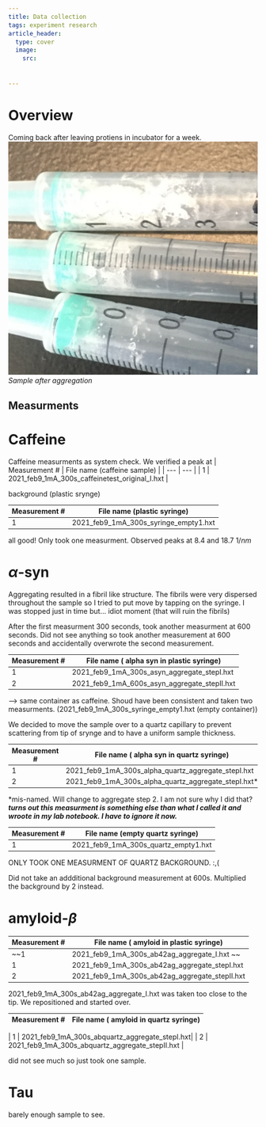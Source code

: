 ```yaml
---
title: Data collection
tags: experiment research 
article_header:
  type: cover
  image: 
    src: 


---
```

# Overview 
Coming back after leaving protiens in incubator for a week. 
<img src="/files/post-aggimage.png">
*Sample after aggregation*


## Measurments 

# Caffeine 
Caffeine measurments as system check. We verified a peak at 
| Measurement # | File name (caffeine sample) |
| --- | --- |
| 1 | 2021_feb9_1mA_300s_caffeinetest_original_I.hxt |

background (plastic srynge) 

| Measurement # | File name (plastic syringe) |
| --- | --- |
| 1 | 2021_feb9_1mA_300s_syringe_empty1.hxt |


all good! Only took one measurment. Observed peaks at 8.4 and 18.7 $1/nm$

# $\alpha$-syn
Aggregating resulted in a fibril like structure. The fibrils were very dispersed throughout the sample so I tried to put move by tapping on the syringe. I was stopped just in time but... idiot moment (that will ruin the fibrils)

After the first measurment 300 seconds, took another measurment at 600 seconds. Did not see anything so took another measurement at 600 seconds and accidentally overwrote the second measurement. 


| Measurement # | File name ( alpha syn in plastic syringe) |
| --- | --- |
| 1 | 2021_feb9_1mA_300s_asyn_aggregate_stepI.hxt |
| 2 | 2021_feb9_1mA_600s_asyn_aggregate_stepII.hxt |





--> same container as caffeine. Shoud have been consistent and taken two measurments. (2021_feb9_1mA_300s_syringe_empty1.hxt (empty container))


We decided to move the sample over to a quartz capillary to prevent scattering from tip of srynge and to have a uniform sample thickness. 


| Measurement # | File name ( alpha syn in quartz syringe) |
| --- | --- |
| 1 | 2021_feb9_1mA_300s_alpha_quartz_aggregate_stepI.hxt|
| 2 | 2021_feb9_1mA_300s_alpha_quartz_aggregate_stepI.hxt* |
*mis-named. Will change to aggregate step 2. I am not sure why I did that? ***turns out this measurment is something else than what I called it and wroote in my lab notebook. I have to ignore it now.***

| Measurement # | File name (empty quartz syringe) |
| --- | --- |
| 1 | 2021_feb9_1mA_300s_quartz_empty1.hxt|

ONLY TOOK ONE MEASURMENT OF QUARTZ BACKGROUND. :,(

Did not take an addditional background measurement at 600s. Multiplied the background by 2 instead. 

# amyloid-$\beta$


| Measurement # | File name ( amyloid in plastic syringe) |
| --- | --- |
| ~~1| 2021_feb9_1mA_300s_ab42ag_aggregate_I.hxt ~~|
| 1 | 2021_feb9_1mA_300s_ab42ag_aggregate_stepI.hxt|
| 2 | 2021_feb9_1mA_300s_ab42ag_aggregate_stepII.hxt |


2021_feb9_1mA_300s_ab42ag_aggregate_I.hxt was taken too close to the tip. We repositioned and started over.


| Measurement # | File name ( amyloid in quartz syringe) |
| --- | --- |

| 1 | 2021_feb9_1mA_300s_abquartz_aggregate_stepI.hxt|
| 2 | 2021_feb9_1mA_300s_abquartz_aggregate_stepII.hxt |

did not see much so just took one sample. 

# Tau
barely enough sample to see. 
